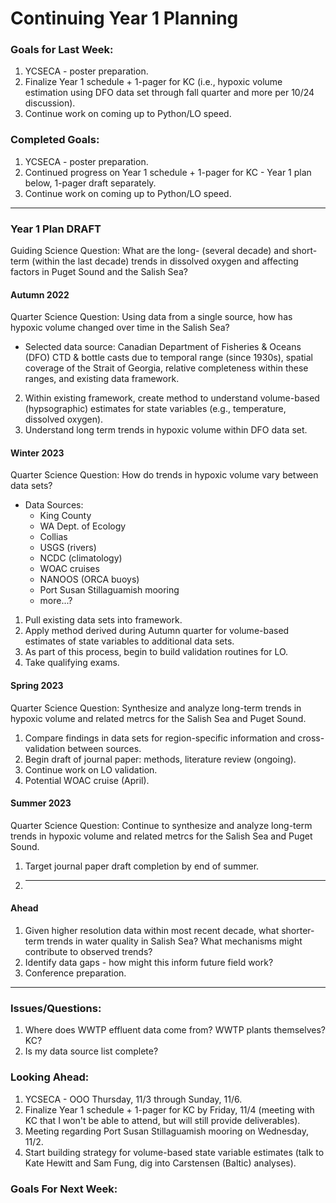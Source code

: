 # Continuing Year 1 Planning

### Goals for Last Week:
1. YCSECA - poster preparation.
2. Finalize Year 1 schedule + 1-pager for KC (i.e., hypoxic volume estimation using DFO data set through fall quarter and more per 10/24 discussion).
3. Continue work on coming up to Python/LO speed.

### Completed Goals:
1. YCSECA - poster preparation.
2. Continued progress on Year 1 schedule + 1-pager for KC - Year 1 plan below, 1-pager draft separately.
3. Continue work on coming up to Python/LO speed.

---

### Year 1 Plan DRAFT

Guiding Science Question: What are the long- (several decade) and short-term (within the last decade) trends in dissolved oxygen and affecting factors in Puget Sound and the Salish Sea?

#### Autumn 2022
Quarter Science Question: Using data from a single source, how has hypoxic volume changed over time in the Salish Sea?
  - Selected data source: Canadian Department of Fisheries & Oceans (DFO) CTD & bottle casts due to temporal range (since 1930s), spatial coverage of the Strait of Georgia, relative completeness within these ranges, and existing data framework.
2. Within existing framework, create method to understand volume-based (hypsographic) estimates for state variables (e.g., temperature, dissolved oxygen).
3. Understand long term trends in hypoxic volume within DFO data set.

#### Winter 2023
Quarter Science Question: How do trends in hypoxic volume vary between data sets?
  - Data Sources:
    - King County
    - WA Dept. of Ecology
    - Collias
    - USGS (rivers)
    - NCDC (climatology)
    - WOAC cruises
    - NANOOS (ORCA buoys)
    - Port Susan Stillaguamish mooring
    - more...?
1. Pull existing data sets into framework.
2. Apply method derived during Autumn quarter for volume-based estimates of state variables to additional data sets.
3. As part of this process, begin to build validation routines for LO.
4. Take qualifying exams.

#### Spring 2023
Quarter Science Question: Synthesize and analyze long-term trends in hypoxic volume and related metrcs for the Salish Sea and Puget Sound.
1. Compare findings in data sets for region-specific information and cross-validation between sources.
2. Begin draft of journal paper: methods, literature review (ongoing).
3. Continue work on LO validation.
4. Potential WOAC cruise (April).

#### Summer 2023
Quarter Science Question: Continue to synthesize and analyze long-term trends in hypoxic volume and related metrcs for the Salish Sea and Puget Sound.
1. Target journal paper draft completion by end of summer.
2. ****

#### Ahead
1. Given higher resolution data within most recent decade, what shorter-term trends in water quality in Salish Sea? What mechanisms might contribute to observed trends?
2. Identify data gaps - how might this inform future field work?
3. Conference preparation.

--- 

### Issues/Questions:
1. Where does WWTP effluent data come from? WWTP plants themselves? KC?
2. Is my data source list complete?

### Looking Ahead:
1. YCSECA - OOO Thursday, 11/3 through Sunday, 11/6.
2. Finalize Year 1 schedule + 1-pager for KC by Friday, 11/4 (meeting with KC that I won't be able to attend, but will still provide deliverables).
3. Meeting regarding Port Susan Stillaguamish mooring on Wednesday, 11/2.
4. Start building strategy for volume-based state variable estimates (talk to Kate Hewitt and Sam Fung, dig into Carstensen (Baltic) analyses).

### Goals For Next Week:


